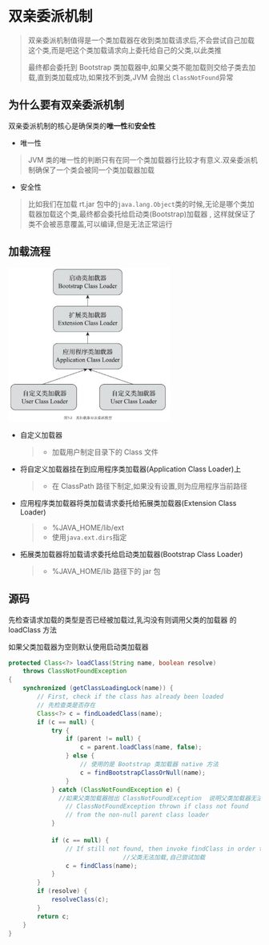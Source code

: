# 双亲委派机制

> 双亲委派机制值得是一个类加载器在收到类加载请求后,不会尝试自己加载这个类,而是吧这个类加载请求向上委托给自己的父类,以此类推
>
> 最终都会委托到 Bootstrap 类加载器中,如果父类不能加载则交给子类去加载,直到类加载成功,如果找不到类,JVM 会抛出 `ClassNotFound`异常

## 为什么要有双亲委派机制

双亲委派机制的核心是确保类的**唯一性**和**安全性**

- 唯一性

> JVM 类的唯一性的判断只有在同一个类加载器行比较才有意义.双亲委派机制确保了一个类会被同一个类加载器加载

- 安全性

> 比如我们在加载 rt.jar 包中的`java.lang.Object`类的时候,无论是哪个类加载器加载这个类,最终都会委托给启动类(Bootstrap)加载器 , 这样就保证了类不会被恶意覆盖,可以编译,但是无法正常运行

## 加载流程

<img src="../../assets/image-20200710175217058.png" alt="image-20200710175217058" style="zoom:33%;" />

- 自定义加载器

  > - 加载用户制定目录下的 Class 文件

- 将自定义加载器挂在到应用程序类加载器(Application Class Loader)上

  > - 在 ClassPath 路径下制定,如果没有设置,则为应用程序当前路径

- 应用程序类加载器将类加载请求委托给拓展类加载器(Extension Class Loader)

  > - %JAVA_HOME/lib/ext
  > - 使用`java.ext.dirs`指定

- 拓展类加载器将加载请求委托给启动类加载器(Bootstrap Class Loader)

  > - %JAVA_HOME/lib 路径下的 jar 包



## 源码

先检查请求加载的类型是否已经被加载过,乳沟没有则调用父类的加载器 的 loadClass 方法

如果父类加载器为空则默认使用启动类加载器

```java
protected Class<?> loadClass(String name, boolean resolve)
    throws ClassNotFoundException
{
    synchronized (getClassLoadingLock(name)) {
        // First, check if the class has already been loaded
      	// 先检查类是否存在
        Class<?> c = findLoadedClass(name);
        if (c == null) {
            try {
                if (parent != null) {
                    c = parent.loadClass(name, false);
                } else {
                    // 使用的是 Bootstrap 类加载器 native 方法
                    c = findBootstrapClassOrNull(name);
                }
            } catch (ClassNotFoundException e) {
              //如果父类加载器抛出 ClassNotFoundException  说明父类加载器无法完成加载请求
                // ClassNotFoundException thrown if class not found
                // from the non-null parent class loader
            }

            if (c == null) {
                // If still not found, then invoke findClass in order to find the class.
								//父类无法加载,自己尝试加载
                c = findClass(name);
            }
        }
        if (resolve) {
            resolveClass(c);
        }
        return c;
    }
}
```



